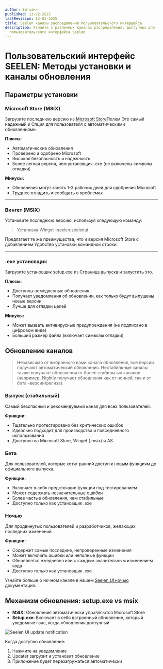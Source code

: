 ```yaml
---
author: Эйтханн
published: 13-02-2025
lastRevision: 13-02-2025
title: Seelen каналы распределения пользовательского интерфейса
description: Узнайте о различных каналах распределения, доступных для
  пользовательского интерфейса Seelen
---
```


# Пользовательский интерфейс SEELEN: Методы установки и каналы обновления

## Параметры установки

### Microsoft Store (MSIX)

Загрузите последнюю версию из
[Microsoft Store](https://www.microsoft.com/store)Полем Это самый надежный и
Опция для пользователя с автоматическими обновлениями.

**Плюсы:**

- Автоматические обновления
- Проверено и одобрено Microsoft
- Высокая безопасность и надежность
- Более легкая версия, чем установщик .exe (не включены символы отладки)

**Минусы:**

- Обновления могут занять 1-3 рабочих дней для одобрения Microsoft
- Труднее отладить и сообщать о проблемах

---

### Вингет (MSIX)

Установите последнюю версию, используя следующую команду:

> Установка Winget -seelen.seelenui

Предлагает те же преимущества, что и версия Microsoft Store с добавлением
Удобство установки командной строки.

---

### .exe установщик

Загрузите установщик setup.exe из
[Страница выпуска](https://github.com/eythaann/Seelen-UI/releases) и запустить
это.

**Плюсы:**

- Доступны немедленные обновления
- Получает уведомления об обновлении, как только будут выпущены новые версии
- Лучше для отладки целей

**Минусы:**

- Может вызвать антивирусные предупреждения (не подписано в цифровом виде)
- Больший размер файла (включает символы отладки)

## Обновление каналов

> Независимо от выбранного вами канала обновления, все версии получают
> автоматический обновления. Нестабильные каналы также получают обновления от
> более стабильных каналов (например, Nightly получает обновления как от ночной,
> так и от бета -версии/релиза).

### Выпуск (стабильный)

Самый безопасный и рекомендуемый канал для всех пользователей.

**Функции:**

- Тщательно протестировано без критических ошибок
- Идеально подходит для производства и повседневного использования
- Доступно на Microsoft Store, Winget (.msix) и AS.

### Бета

Для пользователей, которые хотят ранний доступ к новым функциям до официального
выпуска.

**Функции:**

- Включает в себя предстоящие функции под тестированием
- Может содержать незначительные ошибки
- Более частые обновления, чем стабильные
- Доступно только как установщик .exe

### Ночью

Для продвинутых пользователей и разработчиков, желающих последних изменений.

**Функции:**

- Содержит самые последние, непроверенные изменения
- Может включать ошибки или неполные функции
- Обновляется ежедневно или с каждым значительным изменением кода
- Доступно только как установщик .exe

Узнайте больше о ночном канале в нашем
[Seelen UI ночью](https://seelen.io/blog/nightly) документация.

## Механизм обновления: setup.exe vs msix

- **MSIX:** Обновления автоматически управляются Microsoft Store
- **Setup.exe:** Включает в себя встроенный обновление, который уведомляет вас,
  когда обновления доступный

![Seelen UI update notification](https://github.com/Seelen-Inc/slu-blog/blob/master/blog/seelen-ui-distribution-channels/image.png?raw=true)

Когда доступно обновление:

1. Нажмите на уведомление
2. Updater загрузит и установит обновление
3. Приложение будет перезагружаться автоматически
